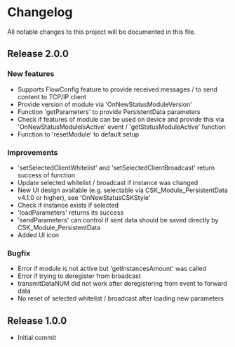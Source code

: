 # Changelog
All notable changes to this project will be documented in this file.

## Release 2.0.0

### New features
- Supports FlowConfig feature to provide received messages / to send content to TCP/IP client
- Provide version of module via 'OnNewStatusModuleVersion'
- Function 'getParameters' to provide PersistentData parameters
- Check if features of module can be used on device and provide this via 'OnNewStatusModuleIsActive' event / 'getStatusModuleActive' function
- Function to 'resetModule' to default setup

### Improvements
- 'setSelectedClientWhitelist' and 'setSelectedClientBroadcast' return success of function
- Update selected whitelist / broadcast if instance was changed
- New UI design available (e.g. selectable via CSK_Module_PersistentData v4.1.0 or higher), see 'OnNewStatusCSKStyle'
- Check if instance exists if selected
- 'loadParameters' returns its success
- 'sendParameters' can control if sent data should be saved directly by CSK_Module_PersistentData
- Added UI icon

### Bugfix
- Error if module is not active but 'getInstancesAmount' was called
- Error if trying to deregister from broadcast
- transmitDataNUM did not work after deregistering from event to forward data
- No reset of selected whitelist / broadcast after loading new parameters

## Release 1.0.0
- Initial commit
